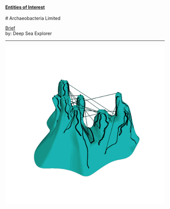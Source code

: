 #### [Entities of Interest](/list.html)
<link rel="stylesheet" type="text/css" href="../../assets/style.css">
# Archaeobacteria Limited

[comment]: &amp;lt;> "Add/Remove information below as you want"
[comment]: &amp;lt;> "Markdown cheatsheet: https://github.com/adam-p/markdown-here/wiki/Markdown-Cheatsheet"
[Brief](Brief.md)  
by: Deep Sea Explorer  

---
[comment]: &amp;lt;> "Add your content here"

![archaeo](archaeo.gif)